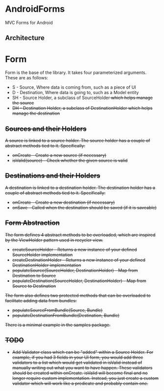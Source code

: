 # AndroidForms
MVC Forms for Android

## Architecture

# Form
Form is the base of the library.  It takes four parameterized arguments.  These are as follows:

* S - Source, Where data is coming from, such as a piece of UI
* D - Destination, Where data is going to, such as a Model entity
* SH - Source Holder, a subclass of SourceHolder<S> which helps manage the source
* DH - Destination Holder, a subclass of DestinationHolder<D> which helps manage the destination

## Sources and their Holders
A source is linked to a source holder.  The source holder has a couple of abstract methods tied to it.  Specifically:

* onCreate - Create a new source (if necessary)
* isValid(source) - Check whether the given source is valid

## Destinations and their Holders
A destination is linked to a destination holder.  The destination holder has a couple of abstract methods tied to it.  Specifically:

* onCreate - Create a new destination (if necessary)
* onSave - Called when the destination should be saved (if it is saveable)

## Form Abstraction
The form defines 4 abstract methods to be overloaded, which are inspired by the ViewHolder pattern used in recycler view.

* createSourceHolder - Returns a new instance of your defined SourceHolder implementation
* createDestinationHolder - Returns a new instance of your defined DestinationHolder implementation
* populateSource(SourceHolder, DestinationHolder) - Map from Destination to Source
* populateDestination(SourceHolder, DestinationHolder) - Map from Source to Destination

The form also defines two protected methods that can be overloaded to facilitate adding data from bundles:

* populateSourceFromBundle(Source, Bundle)
* populateDestinationFromBundle(Destination, Bundle)

There is a minimal example in the samples package.

## TODO

* Add Validator class which can be "added" within a Source Holder.  For example, if you had 3 fields in your UI form, you would add three validators to a list which would get validated in isValid instead of manually writing out what you want to have happen.  These validators should be created within onCreate.  isValid will become final and no longer require custom implementation.  Instead, you just create a custom validator which will work like a predicate and probably contain one.
